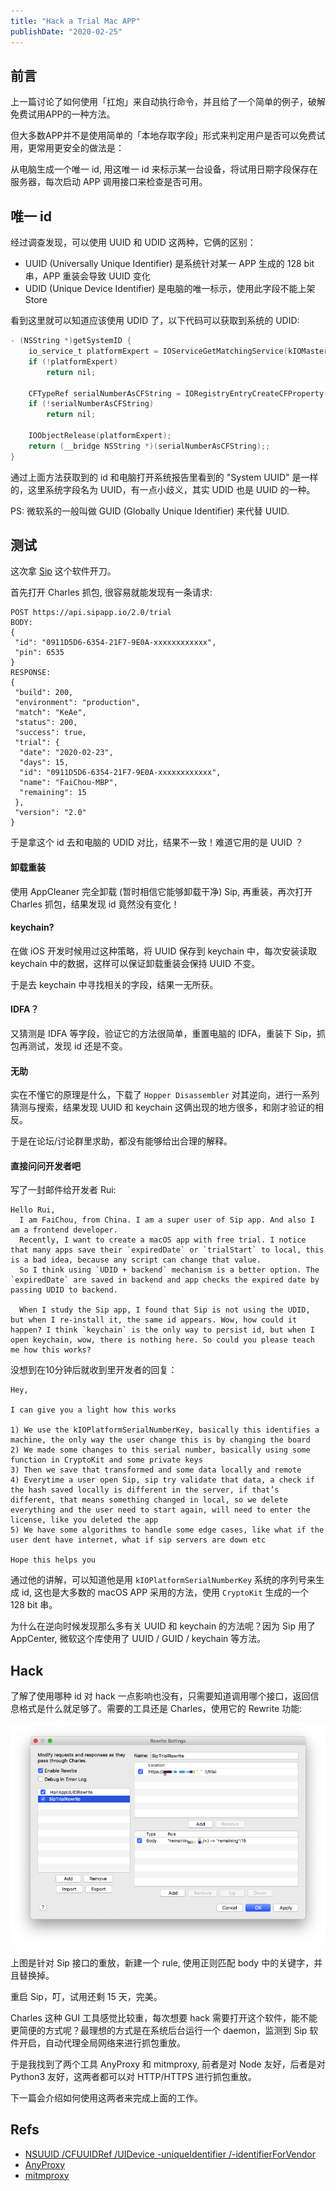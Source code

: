 ```yaml
---
title: "Hack a Trial Mac APP"
publishDate: "2020-02-25"
---
```


## 前言

上一篇讨论了如何使用「扛炮」来自动执行命令，并且给了一个简单的例子，破解免费试用APP的一种方法。

但大多数APP并不是使用简单的「本地存取字段」形式来判定用户是否可以免费试用，更常用更安全的做法是：

从电脑生成一个唯一 id, 用这唯一 id 来标示某一台设备，将试用日期字段保存在服务器，每次启动 APP 调用接口来检查是否可用。


## 唯一 id

经过调查发现，可以使用 UUID 和 UDID 这两种，它俩的区别：

- UUID (Universally Unique Identifier) 是系统针对某一 APP 生成的 128 bit 串，APP 重装会导致 UUID 变化
- UDID (Unique Device Identifier) 是电脑的唯一标示，使用此字段不能上架 Store

看到这里就可以知道应该使用 UDID 了，以下代码可以获取到系统的 UDID:

```Objective-C
- (NSString *)getSystemID {
    io_service_t platformExpert = IOServiceGetMatchingService(kIOMasterPortDefault,IOServiceMatching("IOPlatformExpertDevice"));
    if (!platformExpert)
        return nil;

    CFTypeRef serialNumberAsCFString = IORegistryEntryCreateCFProperty(platformExpert,CFSTR(kIOPlatformUUIDKey),kCFAllocatorDefault, 0);
    if (!serialNumberAsCFString)
        return nil;

    IOObjectRelease(platformExpert);
    return (__bridge NSString *)(serialNumberAsCFString);;
}
```

通过上面方法获取到的 id 和电脑打开系统报告里看到的 "System UUID" 是一样的，这里系统字段名为 UUID，有一点小歧义，其实 UDID 也是 UUID 的一种。

PS: 微软系的一般叫做 GUID (Globally Unique Identifier) 来代替 UUID.

## 测试

这次拿 [Sip](https://sipapp.io/) 这个软件开刀。

首先打开 Charles 抓包, 很容易就能发现有一条请求:

```
POST https://api.sipapp.io/2.0/trial
BODY:
{
 "id": "0911D5D6-6354-21F7-9E0A-xxxxxxxxxxxx",
 "pin": 6535
}
RESPONSE:
{
 "build": 200,
 "environment": "production",
 "match": "KeAe",
 "status": 200,
 "success": true,
 "trial": {
  "date": "2020-02-23",
  "days": 15,
  "id": "0911D5D6-6354-21F7-9E0A-xxxxxxxxxxxx",
  "name": "FaiChou-MBP",
  "remaining": 15
 },
 "version": "2.0"
}
```

于是拿这个 id 去和电脑的 UDID 对比，结果不一致！难道它用的是 UUID ？

#### 卸载重装

使用 AppCleaner 完全卸载 (暂时相信它能够卸载干净) Sip, 再重装，再次打开 Charles 抓包，结果发现 id 竟然没有变化！

#### keychain?

在做 iOS 开发时候用过这种策略，将 UUID 保存到 keychain 中，每次安装读取 keychain 中的数据，这样可以保证卸载重装会保持 UUID 不变。

于是去 keychain 中寻找相关的字段，结果一无所获。

#### IDFA？

又猜测是 IDFA 等字段，验证它的方法很简单，重置电脑的 IDFA，重装下 Sip，抓包再测试，发现 id 还是不变。

#### 无助

实在不懂它的原理是什么，下载了 `Hopper Disassembler` 对其逆向，进行一系列猜测与搜索，结果发现 UUID 和 keychain 这俩出现的地方很多，和刚才验证的相反。

于是在论坛/讨论群里求助，都没有能够给出合理的解释。


#### 直接问问开发者吧

写了一封邮件给开发者 Rui:

```
Hello Rui,
  I am FaiChou, from China. I am a super user of Sip app. And also I am a frontend developer.
  Recently, I want to create a macOS app with free trial. I notice that many apps save their `expiredDate` or `trialStart` to local, this is a bad idea, because any script can change that value.
  So I think using `UDID + backend` mechanism is a better option. The `expiredDate` are saved in backend and app checks the expired date by passing UDID to backend.

  When I study the Sip app, I found that Sip is not using the UDID, but when I re-install it, the same id appears. Wow, how could it happen? I think `keychain` is the only way to persist id, but when I open keychain, wow, there is nothing here. So could you please teach me how this works?
```

没想到在10分钟后就收到里开发者的回复：

```
Hey,

I can give you a light how this works

1) We use the kIOPlatformSerialNumberKey, basically this identifies a machine, the only way the user change this is by changing the board
2) We made some changes to this serial number, basically using some function in CryptoKit and some private keys
3) Then we save that transformed and some data locally and remote
4) Everytime a user open Sip, sip try validate that data, a check if the hash saved locally is different in the server, if that’s different, that means something changed in local, so we delete everything and the user need to start again, will need to enter the license, like you deleted the app
5) We have some algorithms to handle some edge cases, like what if the user dent have internet, what if sip servers are down etc

Hope this helps you
```

通过他的讲解，可以知道他是用 `kIOPlatformSerialNumberKey` 系统的序列号来生成 id, 这也是大多数的 macOS APP 采用的方法，使用 `CryptoKit` 生成的一个 128 bit 串。

为什么在逆向时候发现那么多有关 UUID 和 keychain 的方法呢？因为 Sip 用了 AppCenter, 微软这个库使用了 UUID / GUID / keychain 等方法。

## Hack

了解了使用哪种 id 对 hack 一点影响也没有，只需要知道调用哪个接口，返回信息格式是什么就足够了。需要的工具还是 Charles，使用它的 Rewrite 功能:

![charles-rewrite](rewrite.png)

上图是针对 Sip 接口的重放，新建一个 rule, 使用正则匹配 body 中的关键字，并且替换掉。

重启 Sip，叮，试用还剩 15 天，完美。

Charles 这种 GUI 工具感觉比较重，每次想要 hack 需要打开这个软件，能不能更简便的方式呢？最理想的方式是在系统后台运行一个 daemon，监测到 Sip 软件开启，自动代理全局网络来进行抓包重放。

于是我找到了两个工具 AnyProxy 和 mitmproxy, 前者是对 Node 友好，后者是对 Python3 友好，这两者都可以对 HTTP/HTTPS 进行抓包重放。

下一篇会介绍如何使用这两者来完成上面的工作。


## Refs

- [NSUUID /CFUUIDRef /UIDevice -unique​Identifier /-identifier​For​Vendor](https://nshipster.com/uuid-udid-unique-identifier/)
- [AnyProxy](http://anyproxy.io/)
- [mitmproxy](https://mitmproxy.org/)
